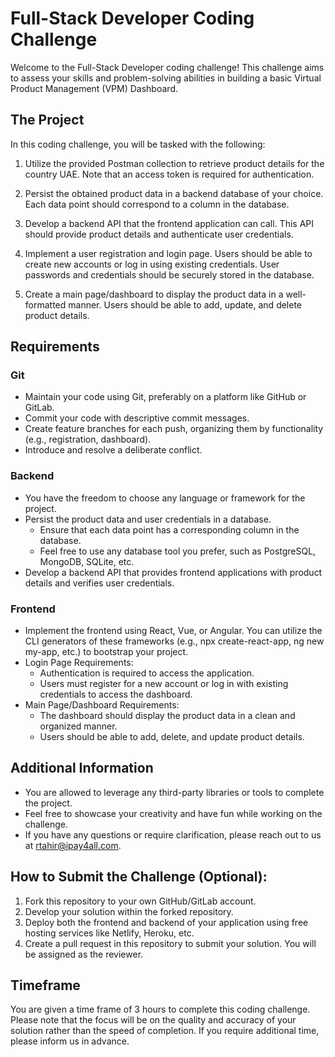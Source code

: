 # Full-Stack Developer Coding Challenge

Welcome to the Full-Stack Developer coding challenge! This challenge aims to assess your skills and problem-solving abilities in building a basic Virtual Product Management (VPM) Dashboard.

## The Project

In this coding challenge, you will be tasked with the following:

1. Utilize the provided Postman collection to retrieve product details for the country UAE. Note that an access token is required for authentication.

2. Persist the obtained product data in a backend database of your choice. Each data point should correspond to a column in the database.

3. Develop a backend API that the frontend application can call. This API should provide product details and authenticate user credentials.

4. Implement a user registration and login page. Users should be able to create new accounts or log in using existing credentials. User passwords and credentials should be securely stored in the database.

5. Create a main page/dashboard to display the product data in a well-formatted manner. Users should be able to add, update, and delete product details.

## Requirements

### Git

- Maintain your code using Git, preferably on a platform like GitHub or GitLab.
- Commit your code with descriptive commit messages.
- Create feature branches for each push, organizing them by functionality (e.g., registration, dashboard).
- Introduce and resolve a deliberate conflict.

### Backend

- You have the freedom to choose any language or framework for the project.
- Persist the product data and user credentials in a database.
  - Ensure that each data point has a corresponding column in the database.
  - Feel free to use any database tool you prefer, such as PostgreSQL, MongoDB, SQLite, etc.
- Develop a backend API that provides frontend applications with product details and verifies user credentials.

### Frontend

- Implement the frontend using React, Vue, or Angular. You can utilize the CLI generators of these frameworks (e.g., npx create-react-app, ng new my-app, etc.) to bootstrap your project.
- Login Page Requirements:
  - Authentication is required to access the application.
  - Users must register for a new account or log in with existing credentials to access the dashboard.
- Main Page/Dashboard Requirements:
  - The dashboard should display the product data in a clean and organized manner.
  - Users should be able to add, delete, and update product details.

## Additional Information

- You are allowed to leverage any third-party libraries or tools to complete the project.
- Feel free to showcase your creativity and have fun while working on the challenge.
- If you have any questions or require clarification, please reach out to us at rtahir@ipay4all.com.

## How to Submit the Challenge (Optional):

1. Fork this repository to your own GitHub/GitLab account.
2. Develop your solution within the forked repository.
3. Deploy both the frontend and backend of your application using free hosting services like Netlify, Heroku, etc.
4. Create a pull request in this repository to submit your solution. You will be assigned as the reviewer.

## Timeframe

You are given a time frame of 3 hours to complete this coding challenge. Please note that the focus will be on the quality and accuracy of your solution rather than the speed of completion. If you require additional time, please inform us in advance.
